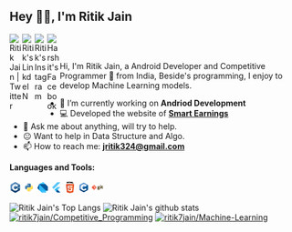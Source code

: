 ## Hey 👋🏻, I'm Ritik Jain

<a href="https://twitter.com/ritikjain1234">
  <img align="left" alt="Ritik Jain | Twitter" width="22px" src="https://cdn.jsdelivr.net/npm/simple-icons@v3/icons/twitter.svg" />
</a>
<a href="https://www.linkedin.com/in/ritik7jain/">
  <img align="left" alt="Ritik's LinkdeIN" width="22px" src="https://cdn.jsdelivr.net/npm/simple-icons@v3/icons/linkedin.svg" />
</a>
<a href="https://www.instagram.com/ritik_jain_rj77/">
  <img align="left" alt="Ritik's Instagram" width="22px" src="https://cdn.jsdelivr.net/npm/simple-icons@v3/icons/instagram.svg" />
</a>
<a href="https://www.facebook.com/ritik.jain.980315/">
  <img align="left" alt="Harshit's Facebook" width="22px" src="https://cdn.jsdelivr.net/npm/simple-icons@v3/icons/facebook.svg" />
</a>

<br>
<br>


Hi, I'm Ritik Jain, a Android Developer and Competitive Programmer 🚀 from India, Beside's programming, I enjoy to develop Machine Learning models.
- 🔭 I’m currently working on  **Andriod Development**
- 💻 Developed the website of **[Smart Earnings](http://smartearnings.shop)**
- 💬 Ask me about anything, will try to help.
- 😐 Want to help in Data Structure and Algo.
- 📫 How to reach me: **jritik324@gmail.com**

**Languages and Tools:**  
<br>
<code><img height="20" src="https://raw.githubusercontent.com/github/explore/80688e429a7d4ef2fca1e82350fe8e3517d3494d/topics/cpp/cpp.png"></code>
<code><img height="20" src="https://raw.githubusercontent.com/github/explore/80688e429a7d4ef2fca1e82350fe8e3517d3494d/topics/python/python.png"></code>
<code><img height="20" src="https://raw.githubusercontent.com/github/explore/80688e429a7d4ef2fca1e82350fe8e3517d3494d/topics/dart/dart.png"></code>
<code><img height="20" src="https://raw.githubusercontent.com/github/explore/80688e429a7d4ef2fca1e82350fe8e3517d3494d/topics/flutter/flutter.png"></code>
<code><img height="20" src="https://raw.githubusercontent.com/github/explore/80688e429a7d4ef2fca1e82350fe8e3517d3494d/topics/html/html.png"></code>
<code><img height="20" src="https://raw.githubusercontent.com/github/explore/80688e429a7d4ef2fca1e82350fe8e3517d3494d/topics/c/c.png"></code>
<code><img height="20" src="https://raw.githubusercontent.com/github/explore/80688e429a7d4ef2fca1e82350fe8e3517d3494d/topics/git/git.png"></code>
<br>

![Ritik Jain's Top Langs](https://github-readme-stats.vercel.app/api/top-langs/?username=ritik7jain&theme=radical&layout=compact) ![Ritik Jain's github stats](https://github-readme-stats.vercel.app/api?username=ritik7jain&show_icons=true&theme=radical&line_height=21)
[![ritik7jain/Competitive_Programming](https://github-readme-stats.vercel.app/api/pin/?username=ritik7jain&repo=Competitive_Programming&theme=radical)](https://github.com/ritik7jain/Competitive_Programming)  [![ritik7jain/Machine-Learning](https://github-readme-stats.vercel.app/api/pin/?username=ritik7jain&repo=Machine-Learning&theme=radical)](https://github.com/ritik7jain/Machine-Learning)
